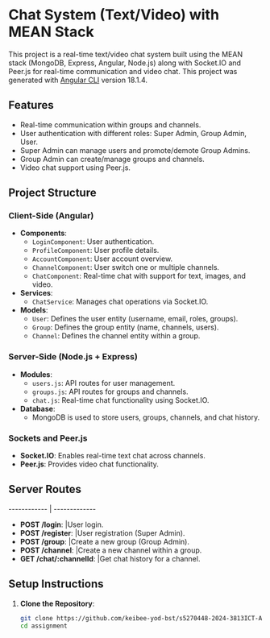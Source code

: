 # Chat System (Text/Video) with MEAN Stack

This project is a real-time text/video chat system built using the MEAN stack (MongoDB, Express, Angular, Node.js) along with Socket.IO and Peer.js for real-time communication and video chat.
This project was generated with [Angular CLI](https://github.com/angular/angular-cli) version 18.1.4.

## Features
- Real-time communication within groups and channels.
- User authentication with different roles: Super Admin, Group Admin, User.
- Super Admin can manage users and promote/demote Group Admins.
- Group Admin can create/manage groups and channels.
- Video chat support using Peer.js.

## Project Structure

### Client-Side (Angular)
- **Components**:
  - `LoginComponent`: User authentication.
  - `ProfileComponent`: User profile details.
  - `AccountComponent`: User account overview.
  - `ChannelComponent`: User switch one or multiple channels.
  - `ChatComponent`: Real-time chat with support for text, images, and video.
- **Services**:
  - `ChatService`: Manages chat operations via Socket.IO.
- **Models**:
  - `User`: Defines the user entity (username, email, roles, groups).
  - `Group`: Defines the group entity (name, channels, users).
  - `Channel`: Defines the channel entity within a group.
  
### Server-Side (Node.js + Express)
- **Modules**:
  - `users.js`: API routes for user management.
  - `groups.js`: API routes for groups and channels.
  - `chat.js`: Real-time chat functionality using Socket.IO.
- **Database**:
  - MongoDB is used to store users, groups, channels, and chat history.

### Sockets and Peer.js
- **Socket.IO**: Enables real-time text chat across channels.
- **Peer.js**: Provides video chat functionality.

## Server Routes
------------ | -------------
- **POST /login**: |User login.
- **POST /register**: |User registration (Super Admin).
- **POST /group**: |Create a new group (Group Admin).
- **POST /channel**: |Create a new channel within a group.
- **GET /chat/:channelId**: |Get chat history for a channel.

## Setup Instructions

1. **Clone the Repository**:
   ```bash
   git clone https://github.com/keibee-yod-bst/s5270448-2024-3813ICT-Assignment
   cd assignment
